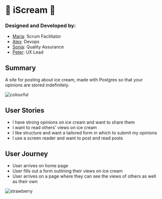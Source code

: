 # 🍦 iScream 🍨

### Designed and Developed by:
  - [Maria](https://github.com/mariaalouisaa): Scrum Facilitator
  - [Alex](https://github.com/lascellesabercrombie): Devops
  - [Sonia](https://github.com/sonianb): Quality Assurance
  - [Peter](https://github.com/PJSalter): UX Lead
    

## Summary

A site for posting about ice cream, made with Postgres so that your opinions are stored indefinitely.

![colourful](https://user-images.githubusercontent.com/45575016/169480293-3e179398-5a3d-4001-aa50-6f9c4c531f85.gif)


## User Stories

- I have strong opinions on ice cream and want to share them
- I want to read others' views on ice cream
- I like structure and want a tailored form in which to submit my opinions
- I use a screen reader and want to post and read posts

## User Journey

- User arrives on home page
- User fills out a form outlining their views on ice cream
- User arrives on a page where they can see the views of others as well as their own

![strawberry](https://user-images.githubusercontent.com/45575016/169480333-2ed7e9d5-e437-4f2b-8e35-242fae802d9f.gif)




